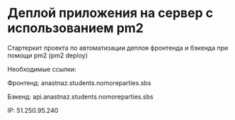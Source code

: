 # Деплой приложения на сервер с использованием pm2

Стартеркит проекта по автоматизации деплоя фронтенда и бэкенда при помощи pm2 (pm2 deploy)

Необходимые ссылки:

Фронтенд: anastnaz.students.nomoreparties.sbs

Бэкенд: api.anastnaz.students.nomoreparties.sbs

IP: 51.250.95.240
